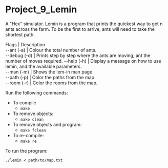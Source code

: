 # Project_9_Lemin
A "Hex" simulator. Lemin is a program that prints the quickest way to get n ants across the farm. To be the first to arrive, ants will need to take the shortest path.

 Flags       | Description                                                                      
--ant (-a)   | Colour the total number of ants.                                                 
--debug (-d) | Prints step by step where the ants are moving, ant the number of moves required.
--help (-h)  | Display a message on how to use lemin, and the available parameters.            
--man (-m)   | Shows the lem-in man page                                                       
--path (-p)  | Color the paths from the map.                                                   
--room (-r)  | Color the rooms from the map.                                                   

Run the following commands:

* To compile
	- `make`
* To remove objects:
	- `make clean`
* To remove objects and program:
	- `make fclean`
* To re-compile:
	- `make re`

To run the program:

`./lemin < path/to/map.txt`

